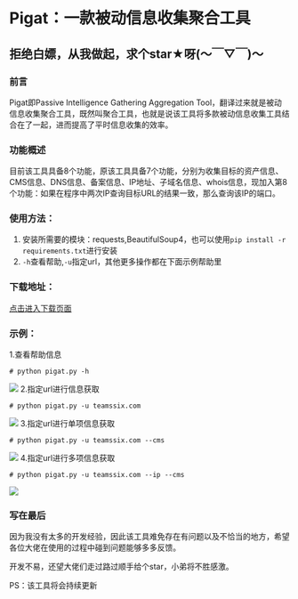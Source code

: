 # Pigat：一款被动信息收集聚合工具
## 拒绝白嫖，从我做起，求个star★呀(～￣▽￣)～
### 前言
Pigat即Passive Intelligence Gathering Aggregation Tool，翻译过来就是被动信息收集聚合工具，既然叫聚合工具，也就是说该工具将多款被动信息收集工具结合在了一起，进而提高了平时信息收集的效率。
### 功能概述
目前该工具具备8个功能，原该工具具备7个功能，分别为收集目标的资产信息、CMS信息、DNS信息、备案信息、IP地址、子域名信息、whois信息，现加入第8个功能：如果在程序中两次IP查询目标URL的结果一致，那么查询该IP的端口。
### 使用方法：
1. 安装所需要的模块：requests,BeautifulSoup4，也可以使用`pip install -r requirements.txt`进行安装
1. `-h`查看帮助,`-u`指定url，其他更多操作都在下面示例帮助里
### 下载地址：
[点击进入下载页面](https://github.com/teamssix/pigat/releases)
### 示例：
1.查看帮助信息
```
# python pigat.py -h
```
![](https://teamssix.oss-cn-hangzhou.aliyuncs.com/pigat1.png)
2.指定url进行信息获取
```
# python pigat.py -u teamssix.com
```
![](https://teamssix.oss-cn-hangzhou.aliyuncs.com/pigat2.png)
3.指定url进行单项信息获取
```
# python pigat.py -u teamssix.com --cms
```
![](https://teamssix.oss-cn-hangzhou.aliyuncs.com/Snipaste_2019-11-27_14-50-01.png)
4.指定url进行多项信息获取
```
# python pigat.py -u teamssix.com --ip --cms
```
![](https://teamssix.oss-cn-hangzhou.aliyuncs.com/pigat5.png)
### 写在最后
因为我没有太多的开发经验，因此该工具难免存在有问题以及不恰当的地方，希望各位大佬在使用的过程中碰到问题能够多多反馈。

开发不易，还望大佬们走过路过顺手给个star，小弟将不胜感激。

PS：该工具将会持续更新

